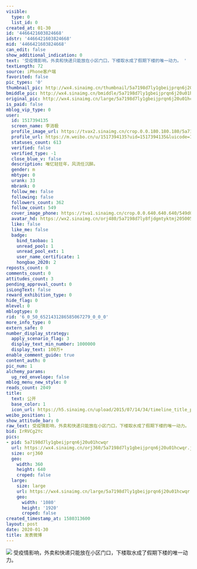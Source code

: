 ```yaml
---
visible:
  type: 0
  list_id: 0
created_at: 01-30
id: '4466421603824668'
idstr: '4466421603824668'
mid: '4466421603824668'
can_edit: false
show_additional_indication: 0
text: '受疫情影响，外卖和快递只能放在小区门口，下楼取水成了假期下楼的唯一动力。 '
textLength: 72
source: iPhone客户端
favorited: false
pic_types: '0'
thumbnail_pic: http://wx4.sinaimg.cn/thumbnail/5a7198d7ly1gbeijprqn6j20u01hcwqr.jpg
bmiddle_pic: http://wx4.sinaimg.cn/bmiddle/5a7198d7ly1gbeijprqn6j20u01hcwqr.jpg
original_pic: http://wx4.sinaimg.cn/large/5a7198d7ly1gbeijprqn6j20u01hcwqr.jpg
is_paid: false
mblog_vip_type: 0
user:
  id: 1517394135
  screen_name: 李消极
  profile_image_url: https://tvax2.sinaimg.cn/crop.0.0.180.180.180/5a7198d7ly8fjdgmtyktmj20500500so.jpg?KID=imgbed,tva&Expires=1606399196&ssig=EpTZqlt10x
  profile_url: https://m.weibo.cn/u/1517394135?uid=1517394135&luicode=10000011&lfid=2304131517394135_-_WEIBO_SECOND_PROFILE_WEIBO
  statuses_count: 613
  verified: false
  verified_type: -1
  close_blue_v: false
  description: 唯忆轻狂年，风流任沉醉。
  gender: m
  mbtype: 0
  urank: 33
  mbrank: 0
  follow_me: false
  following: false
  followers_count: 362
  follow_count: 549
  cover_image_phone: https://tva1.sinaimg.cn/crop.0.0.640.640.640/549d0121tw1egm1kjly3jj20hs0hsq4f.jpg
  avatar_hd: https://wx2.sinaimg.cn/orj480/5a7198d7ly8fjdgmtyktmj20500500so.jpg
  like: false
  like_me: false
  badge:
    bind_taobao: 1
    unread_pool: 1
    unread_pool_ext: 1
    user_name_certificate: 1
    hongbao_2020: 2
reposts_count: 0
comments_count: 0
attitudes_count: 3
pending_approval_count: 0
isLongText: false
reward_exhibition_type: 0
hide_flag: 0
mlevel: 0
mblogtype: 0
rid: '6_0_50_6521431286585067279_0_0_0'
more_info_type: 0
extern_safe: 0
number_display_strategy:
  apply_scenario_flag: 3
  display_text_min_number: 1000000
  display_text: 100万+
enable_comment_guide: true
content_auth: 0
pic_num: 1
alchemy_params:
  ug_red_envelope: false
mblog_menu_new_style: 0
reads_count: 2049
title:
  text: 公开
  base_color: 1
  icon_url: https://h5.sinaimg.cn/upload/2015/07/14/34/timeline_title_public_default.png
weibo_position: 1
show_attitude_bar: 0
raw_text: 受疫情影响，外卖和快递只能放在小区门口，下楼取水成了假期下楼的唯一动力。 ​​​
bid: IrRVCg2Yc
pics:
- pid: 5a7198d7ly1gbeijprqn6j20u01hcwqr
  url: https://wx4.sinaimg.cn/orj360/5a7198d7ly1gbeijprqn6j20u01hcwqr.jpg
  size: orj360
  geo:
    width: 360
    height: 640
    croped: false
  large:
    size: large
    url: https://wx4.sinaimg.cn/large/5a7198d7ly1gbeijprqn6j20u01hcwqr.jpg
    geo:
      width: '1080'
      height: '1920'
      croped: false
created_timestamp_at: 1580313600
layout: post
date: 2020-01-30
title: 发表微博
---
```


![](http://wx4.sinaimg.cn/large/5a7198d7ly1gbeijprqn6j20u01hcwqr.jpg)
受疫情影响，外卖和快递只能放在小区门口，下楼取水成了假期下楼的唯一动力。 
